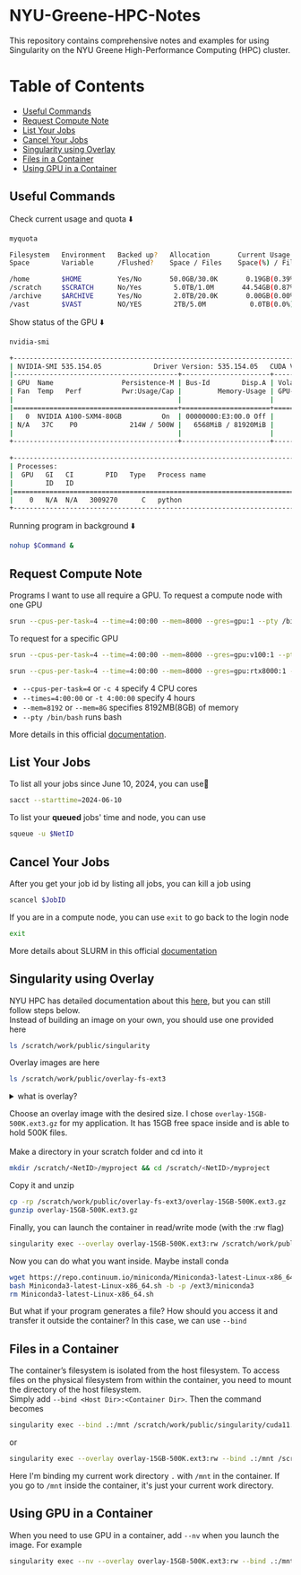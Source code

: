 # NYU-Greene-HPC-Notes <!-- omit from toc -->
This repository contains comprehensive notes and examples for using Singularity on the NYU Greene High-Performance Computing (HPC) cluster.

# Table of Contents <!-- omit from toc -->
- [Useful Commands](#useful-commands)
- [Request Compute Note](#request-compute-note)
- [List Your Jobs](#list-your-jobs)
- [Cancel Your Jobs](#cancel-your-jobs)
- [Singularity using Overlay](#singularity-using-overlay)
- [Files in a Container](#files-in-a-container)
- [Using GPU in a Container](#using-gpu-in-a-container)

## Useful Commands
Check current usage and quota ⬇️
```bash
myquota
```
```bash
Filesystem   Environment   Backed up?   Allocation       Current Usage
Space        Variable      /Flushed?    Space / Files    Space(%) / Files(%)

/home        $HOME         Yes/No       50.0GB/30.0K       0.19GB(0.39%)/1684(5.61%)
/scratch     $SCRATCH      No/Yes        5.0TB/1.0M       44.54GB(0.87%)/98718(9.87%)
/archive     $ARCHIVE      Yes/No        2.0TB/20.0K       0.00GB(0.00%)/2(0.01%)
/vast        $VAST         NO/YES        2TB/5.0M           0.0TB(0.0%)/2(0%)
```
Show status of the GPU ⬇️
```bash
nvidia-smi
```
```bash
+---------------------------------------------------------------------------------------+
| NVIDIA-SMI 535.154.05             Driver Version: 535.154.05   CUDA Version: 12.2     |
|-----------------------------------------+----------------------+----------------------+
| GPU  Name                 Persistence-M | Bus-Id        Disp.A | Volatile Uncorr. ECC |
| Fan  Temp   Perf          Pwr:Usage/Cap |         Memory-Usage | GPU-Util  Compute M. |
|                                         |                      |               MIG M. |
|=========================================+======================+======================|
|   0  NVIDIA A100-SXM4-80GB          On  | 00000000:E3:00.0 Off |                    0 |
| N/A   37C    P0             214W / 500W |   6568MiB / 81920MiB |     99%      Default |
|                                         |                      |             Disabled |
+-----------------------------------------+----------------------+----------------------+
                                                                                         
+---------------------------------------------------------------------------------------+
| Processes:                                                                            |
|  GPU   GI   CI        PID   Type   Process name                            GPU Memory |
|        ID   ID                                                             Usage      |
|=======================================================================================|
|    0   N/A  N/A   3009270      C   python                                     6558MiB |
+---------------------------------------------------------------------------------------+
```
Running program in background ⬇️
```bash
nohup $Command &
```

## Request Compute Note
Programs I want to use all require a GPU. To request a compute node with one GPU
```bash
srun --cpus-per-task=4 --time=4:00:00 --mem=8000 --gres=gpu:1 --pty /bin/bash
```
To request for a specific GPU
```bash
srun --cpus-per-task=4 --time=4:00:00 --mem=8000 --gres=gpu:v100:1 --pty /bin/bash
```
```bash
srun --cpus-per-task=4 --time=4:00:00 --mem=8000 --gres=gpu:rtx8000:1 --pty /bin/bash
```
- `--cpus-per-task=4` or `-c 4` specify 4 CPU cores
- `--times=4:00:00` or `-t 4:00:00` specify 4 hours
- `--mem=8192` or `--mem=8G` specifies 8192MB(8GB) of memory
- `--pty /bin/bash` runs bash
  
More details in this official [documentation](https://sites.google.com/nyu.edu/nyu-hpc/training-support/tutorials/slurm-tutorial?authuser=0).

## List Your Jobs
To list all your jobs since June 10, 2024, you can use🤔
```bash
sacct --starttime=2024-06-10
```
To list your **queued** jobs' time and node, you can use
```bash
squeue -u $NetID
```

## Cancel Your Jobs
After you get your job id by listing all jobs, you can kill a job using
```bash
scancel $JobID
```
If you are in a compute node, you can use `exit` to go back to the login node
```bash
exit
```
More details about SLURM in this official [documentation](https://crc-docs.abudhabi.nyu.edu/hpc/jobs/hpc_slurm.html#)

## Singularity using Overlay
NYU HPC has detailed documentation about this [here](https://sites.google.com/nyu.edu/nyu-hpc/hpc-systems/greene/software/singularity-with-miniconda?authuser=0), but you can still follow steps below.\
Instead of building an image on your own, you should use one provided here
```bash
ls /scratch/work/public/singularity
```
Overlay images are here
```bash
ls /scratch/work/public/overlay-fs-ext3
```
<details>
  <summary>what is overlay?</summary>

  Persistent overlay directories allow you to overlay a writable file system on an immutable read-only container for the illusion of read-write access. You can run a container and make changes, and these changes are kept separately from the base container image. Read more about overlay [here](https://docs.sylabs.io/guides/3.5/user-guide/persistent_overlays.html)
</details>

Choose an overlay image with the desired size. I chose `overlay-15GB-500K.ext3.gz` for my application. It has 15GB free space inside and is able to hold 500K files.\
\
Make a directory in your scratch folder and cd into it
```bash
mkdir /scratch/<NetID>/myproject && cd /scratch/<NetID>/myproject
```
Copy it and unzip
```bash
cp -rp /scratch/work/public/overlay-fs-ext3/overlay-15GB-500K.ext3.gz .
gunzip overlay-15GB-500K.ext3.gz
```
Finally, you can launch the container in read/write mode (with the :rw flag)
```bash
singularity exec --overlay overlay-15GB-500K.ext3:rw /scratch/work/public/singularity/cuda11.6.124-cudnn8.4.0.27-devel-ubuntu20.04.4.sif /bin/bash
```
Now you can do what you want inside. Maybe install conda
```bash
wget https://repo.continuum.io/miniconda/Miniconda3-latest-Linux-x86_64.sh
bash Miniconda3-latest-Linux-x86_64.sh -b -p /ext3/miniconda3
rm Miniconda3-latest-Linux-x86_64.sh
```
But what if your program generates a file? How should you access it and transfer it outside the container? In this case, we can use `--bind`

## Files in a Container
The container’s filesystem is isolated from the host filesystem. To access files on the physical filesystem from within the container, you need to mount the directory of the host filesystem.\
Simply add `--bind <Host Dir>:<Container Dir>`. Then the command becomes
```bash
singularity exec --bind .:/mnt /scratch/work/public/singularity/cuda11.6.124-cudnn8.4.0.27-devel-ubuntu20.04.4.sif /bin/bash
```
or
```bash
singularity exec --overlay overlay-15GB-500K.ext3:rw --bind .:/mnt /scratch/work/public/singularity/cuda11.6.124-cudnn8.4.0.27-devel-ubuntu20.04.4.sif /bin/bash
```
Here I'm binding my current work directory `.` with `/mnt` in the container. If you go to `/mnt` inside the container, it's just your current work directory.

## Using GPU in a Container
When you need to use GPU in a container, add `--nv` when you launch the image. For example
```bash
singularity exec --nv --overlay overlay-15GB-500K.ext3:rw --bind .:/mnt /scratch/work/public/singularity/cuda11.6.124-cudnn8.4.0.27-devel-ubuntu20.04.4.sif /bin/bash
```
